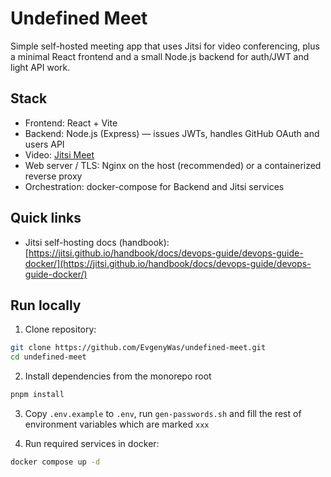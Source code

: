 # Undefined Meet

Simple self-hosted meeting app that uses Jitsi for video conferencing, plus a minimal React frontend and a small Node.js backend for auth/JWT and light API work.

## Stack

- Frontend: React + Vite
- Backend: Node.js (Express) — issues JWTs, handles GitHub OAuth and users API
- Video: [Jitsi Meet](https://jitsi.org/jitsi-meet/)
- Web server / TLS: Nginx on the host (recommended) or a containerized reverse proxy
- Orchestration: docker-compose for Backend and Jitsi services

## Quick links

- Jitsi self-hosting docs (handbook): [https://jitsi.github.io/handbook/docs/devops-guide/devops-guide-docker/](https://jitsi.github.io/handbook/docs/devops-guide/devops-guide-docker/)

## Run locally

1. Clone repository:

```bash
git clone https://github.com/EvgenyWas/undefined-meet.git
cd undefined-meet
```

2. Install dependencies from the monorepo root

```bash
pnpm install
```

3. Copy `.env.example` to `.env`, run `gen-passwords.sh` and fill the rest of environment variables which are marked `xxx`

4. Run required services in docker:

```bash
docker compose up -d
```
